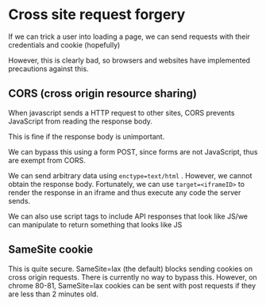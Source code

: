 # Cross site request forgery

If we can trick a user into loading a page, we can send requests with their credentials and cookie (hopefully)

However, this is clearly bad, so browsers and websites have implemented precautions against this.

## CORS (cross origin resource sharing)

When javascript sends a HTTP request to other sites, CORS prevents JavaScript from reading the response body.

This is fine if the response body is unimportant.

We can bypass this using a form POST, since forms are not JavaScript, thus are exempt from CORS.

We can send arbitrary data using `enctype=text/html` . However, we cannot obtain the response body. Fortunately, we can use `target=<iframeID>` to render the response in an iframe and thus execute any code the server sends.

We can also use script tags to include API responses that look like JS/we can manipulate to return something that looks like JS

## SameSite cookie

This is quite secure. SameSite=lax (the default) blocks sending cookies on cross origin requests. There is currently no way to bypass this. However, on chrome 80-81, SameSite=lax  cookies can be sent with post requests if they are less than 2 minutes old.

